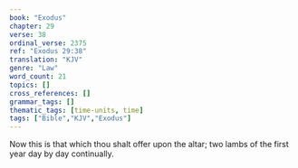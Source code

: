 ```yaml
---
book: "Exodus"
chapter: 29
verse: 38
ordinal_verse: 2375
ref: "Exodus 29:38"
translation: "KJV"
genre: "Law"
word_count: 21
topics: []
cross_references: []
grammar_tags: []
thematic_tags: [time-units, time]
tags: ["Bible","KJV","Exodus"]
---
```

Now this is that which thou shalt offer upon the altar; two lambs of the first year day by day continually.
